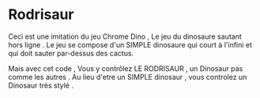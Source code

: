 # Rodrisaur
Ceci est une imitation du jeu Chrome Dino , Le jeu du dinosaure sautant hors ligne . 
Le jeu se compose d'un SIMPLE dinosaure qui court à l'infini et qui doit sauter par-dessus des cactus.

Mais avec cet code , Vous y contrôlez LE RODRISAUR , un Dinosaur pas comme les autres . 
Au lieu d'etre un SIMPLE dinosaur , vous controlez un Dinosaur très stylé .


